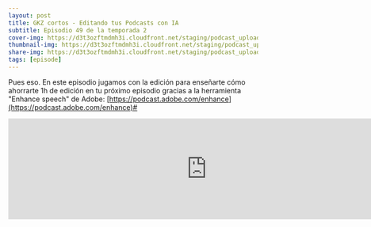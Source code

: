 ```yaml
---
layout: post
title: GKZ cortos - Editando tus Podcasts con IA
subtitle: Episodio 49 de la temporada 2
cover-img: https://d3t3ozftmdmh3i.cloudfront.net/staging/podcast_uploaded_episode/14743809/14743809-1691188572445-713871d5ca4b2.jpg
thumbnail-img: https://d3t3ozftmdmh3i.cloudfront.net/staging/podcast_uploaded_episode/14743809/14743809-1691188572445-713871d5ca4b2.jpg
share-img: https://d3t3ozftmdmh3i.cloudfront.net/staging/podcast_uploaded_episode/14743809/14743809-1691188572445-713871d5ca4b2.jpg
tags: [episode]
---
```


<p>Pues eso. En este episodio jugamos con la edición para enseñarte cómo ahorrarte 1h de edición en tu próximo episodio gracias a la herramienta &quot;Enhance speech&quot; de Adobe: <a href="[https://podcast.adobe.com/enhance](https://podcast.adobe.com/enhance)">⁠[https://podcast.adobe.com/enhance](https://podcast.adobe.com/enhance)#⁠</a></p>
<iframe src='https://podcasters.spotify.com/pod/show/geekingzone/episodes/GKZ-cortos---Editando-tus-Podcasts-con-IA-e27nee1' height='204px' width='800px' frameborder='0' scrolling='no'></iframe>